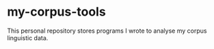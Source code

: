 # my-corpus-tools
This personal repository stores programs I wrote to analyse my corpus linguistic data.
